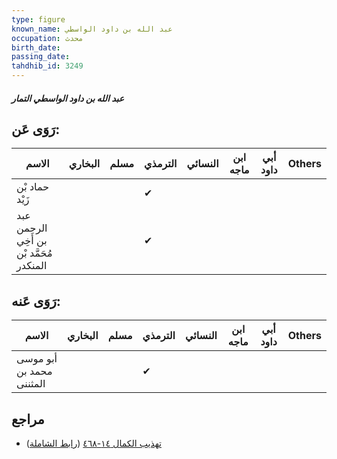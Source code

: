 ```yaml
---
type: figure
known_name: عبد الله بن داود الواسطي
occupation: محدث
birth_date:
passing_date:
tahdhib_id: 3249
---
```

##### عبد الله بن داود الواسطي التمار

## رَوَى عَن:
| الاسم                                    | البخاري | مسلم | الترمذي | النسائي | ابن ماجه | أبي داود | Others |
| ---------------------------------------- | ------- | ---- | ------- | ------- | -------- | -------- | ------ |
| حماد بْن زَيْد                           |         |      | ✔       |         |          |          |        |
| عبد الرحمن بن أَخِي مُحَمَّد بْن المنكدر |         |      | ✔       |         |          |          |        |
## رَوَى عَنه:
| الاسم                    | البخاري | مسلم | الترمذي | النسائي | ابن ماجه | أبي داود | Others |
| ------------------------ | ------- | ---- | ------- | ------- | -------- | -------- | ------ |
| أبو موسى محمد بن المثننى |         |      | ✔       |         |          |          |        |
## مراجع
- [تهذيب الكمال ١٤-٤٦٨](obsidian://open?vault=Tahdhib-al-Kamal&file=Figures/٣٢٤٩-عبد%20الله%20بن%20داود%20الواسطي%20التمار) ([رابط الشاملة](https://shamela.ws/book/3722/7396))